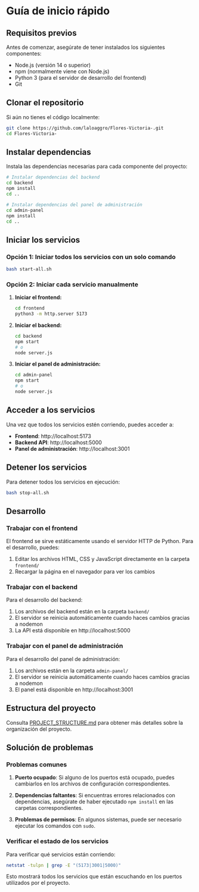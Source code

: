 # Guía de inicio rápido

## Requisitos previos

Antes de comenzar, asegúrate de tener instalados los siguientes componentes:

- Node.js (versión 14 o superior)
- npm (normalmente viene con Node.js)
- Python 3 (para el servidor de desarrollo del frontend)
- Git

## Clonar el repositorio

Si aún no tienes el código localmente:

```bash
git clone https://github.com/laloaggro/Flores-Victoria-.git
cd Flores-Victoria-
```

## Instalar dependencias

Instala las dependencias necesarias para cada componente del proyecto:

```bash
# Instalar dependencias del backend
cd backend
npm install
cd ..

# Instalar dependencias del panel de administración
cd admin-panel
npm install
cd ..
```

## Iniciar los servicios

### Opción 1: Iniciar todos los servicios con un solo comando

```bash
bash start-all.sh
```

### Opción 2: Iniciar cada servicio manualmente

1. **Iniciar el frontend:**
   ```bash
   cd frontend
   python3 -m http.server 5173
   ```

2. **Iniciar el backend:**
   ```bash
   cd backend
   npm start
   # o
   node server.js
   ```

3. **Iniciar el panel de administración:**
   ```bash
   cd admin-panel
   npm start
   # o
   node server.js
   ```

## Acceder a los servicios

Una vez que todos los servicios estén corriendo, puedes acceder a:

- **Frontend**: http://localhost:5173
- **Backend API**: http://localhost:5000
- **Panel de administración**: http://localhost:3001

## Detener los servicios

Para detener todos los servicios en ejecución:

```bash
bash stop-all.sh
```

## Desarrollo

### Trabajar con el frontend

El frontend se sirve estáticamente usando el servidor HTTP de Python. Para el desarrollo, puedes:

1. Editar los archivos HTML, CSS y JavaScript directamente en la carpeta `frontend/`
2. Recargar la página en el navegador para ver los cambios

### Trabajar con el backend

Para el desarrollo del backend:

1. Los archivos del backend están en la carpeta `backend/`
2. El servidor se reinicia automáticamente cuando haces cambios gracias a nodemon
3. La API está disponible en http://localhost:5000

### Trabajar con el panel de administración

Para el desarrollo del panel de administración:

1. Los archivos están en la carpeta `admin-panel/`
2. El servidor se reinicia automáticamente cuando haces cambios gracias a nodemon
3. El panel está disponible en http://localhost:3001

## Estructura del proyecto

Consulta [PROJECT_STRUCTURE.md](PROJECT_STRUCTURE.md) para obtener más detalles sobre la organización del proyecto.

## Solución de problemas

### Problemas comunes

1. **Puerto ocupado**: Si alguno de los puertos está ocupado, puedes cambiarlos en los archivos de configuración correspondientes.

2. **Dependencias faltantes**: Si encuentras errores relacionados con dependencias, asegúrate de haber ejecutado `npm install` en las carpetas correspondientes.

3. **Problemas de permisos**: En algunos sistemas, puede ser necesario ejecutar los comandos con `sudo`.

### Verificar el estado de los servicios

Para verificar qué servicios están corriendo:

```bash
netstat -tulpn | grep -E "(5173|3001|5000)"
```

Esto mostrará todos los servicios que están escuchando en los puertos utilizados por el proyecto.